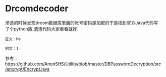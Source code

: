 # Drcomdecoder
渗透的时候发现drcom数据库里面的账号密码是加密的于是找到官方Java代码写了个python版,渣渣代码大家看看就好.
```
密文：Ma

明文：1

```
参考：https://github.com/AnonSHS/Utility/blob/master/DBPasswordDecryption/src/encrypt/Encrypt.java
